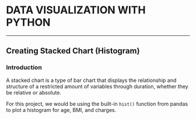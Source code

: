 # DATA VISUALIZATION WITH PYTHON
---
## Creating Stacked Chart (Histogram) 


### Introduction

A stacked chart is a type of bar chart that displays the relationship and structure of a restricted amount of variables through duration, whether they be relative or absolute.

For  this project, we would be using the built-in `hist()` function from pandas to plot a histogram for age, BMI, and charges. 
